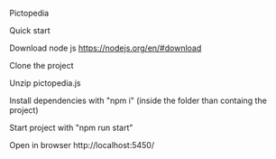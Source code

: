 Pictopedia

Quick start

Download node js https://nodejs.org/en/#download

Clone the project

Unzip pictopedia.js

Install dependencies with "npm i" (inside the folder than containg the project)

Start project with "npm run start"

Open in browser http://localhost:5450/
